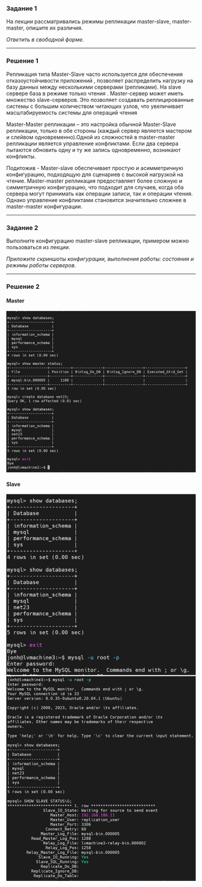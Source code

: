 ### Задание 1

На лекции рассматривались режимы репликации master-slave, master-master, опишите их различия.

*Ответить в свободной форме.*

---
### Решение 1

Репликация типа Master-Slave часто используется для
обеспечения отказоустойчивости приложений , позволяет распределить нагрузку на базу
данных между несколькими серверами (репликами).
На slave сервере база в режиме только чтения . Master-сервер может иметь множество slave-серверов. Это позволяет создавать реплицированные системы с большим количеством читающих узлов, что увеличивает масштабируемость системы для операций чтения

Master-Master репликации – это настройка обычной Master-Slave
репликации, только в обе стороны (каждый сервер является
мастером и слейвом одновременно).Одной из сложностей в master-master репликации является управление конфликтами. Если два сервера пытаются обновить одну и ту же запись одновременно, возникают конфликты.

Подитожив - Master-slave обеспечивает простую и асимметричную конфигурацию, подходящую для сценариев с высокой нагрузкой на чтение. Master-master репликация предоставляет более сложную и симметричную конфигурацию, что подходит для случаев, когда оба сервера могут принимать как операции записи, так и операции чтения. Однако управление конфликтами становится значительно сложнее в master-master конфигурации.

---
### Задание 2

Выполните конфигурацию master-slave репликации, примером можно пользоваться из лекции.

*Приложите скриншоты конфигурации, выполнения работы: состояния и режимы работы серверов.*

---

### Решение 2

#### Master 

![Alt text](img/12-06-2-1.png)

#### Slave

![Alt text](img/12-06-2-3.png)
![Alt text](img/12-06-2-4.png)